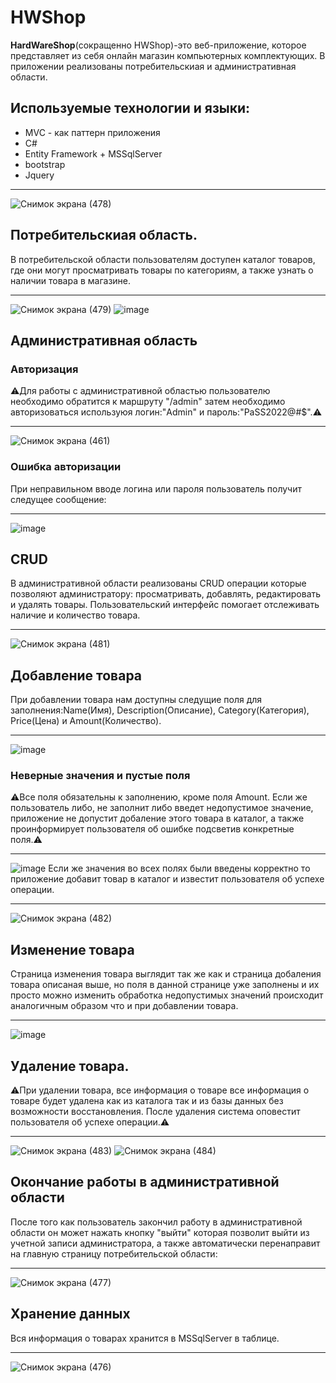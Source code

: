 # HWShop
**HardWareShop**(сокращенно HWShop)-это веб-приложение, которое представляет из себя онлайн магазин компьютерных комплектующих. В приложении реализованы потребительскиая и административная области.
## Используемые технологии и языки:
+ MVC - как паттерн приложения
+ C# 
+ Entity Framework + MSSqlServer 
+ bootstrap
+ Jquery
___
![Снимок экрана (478)](https://user-images.githubusercontent.com/55952268/153917527-a30a9cdf-74c3-4bfa-8dfa-0502974f88ff.png)
## Потребительскиая область.
В потребительской области пользователям доступен каталог товаров, где они могут просматривать товары по категориям, а также узнать о наличии товара в магазине.
___
![Снимок экрана (479)](https://user-images.githubusercontent.com/55952268/153917693-d29b00a7-329f-4f6a-a562-3b4c88276264.png)
![image](https://user-images.githubusercontent.com/55952268/153917916-5933589a-3c84-45f8-9758-a14bef7d4fa2.png)
## Административная область
### Авторизация
⚠️Для работы с административной областью пользователю необходимо обратится к маршруту "/admin" затем необходимо авторизоваться используюя логин:"Admin" и пароль:"PaSS2022@#$".⚠️
___
![Снимок экрана (461)](https://user-images.githubusercontent.com/55952268/153482926-4f1228c4-f4d5-4939-aa56-a60d2bb67ddd.png)
### Ошибка авторизации
При неправильном вводе логина или пароля пользователь получит следущее сообщение:
___
![image](https://user-images.githubusercontent.com/55952268/153484079-d5d8306a-8a96-49cc-8fff-598193ed4cee.png)
## CRUD
В административной области реализованы CRUD операции которые позволяют администратору: просматривать, добавлять, редактировать и удалять товары. Пользовательский интерфейс помогает отслеживать наличие и количество товара.
___
![Снимок экрана (481)](https://user-images.githubusercontent.com/55952268/153918371-28613aef-5544-46cb-9eff-e1de88bbca75.png)
## Добавление товара
При добавлении товара нам доступны следущие поля для заполнения:Name(Имя), Description(Описание), Category(Категория), Price(Цена) и Amount(Количество). 
___
![image](https://user-images.githubusercontent.com/55952268/153485229-22bfc3f6-7249-4264-9101-ec5af4fbad07.png)
### Неверные значения и пустые поля
⚠️Все поля обязательны к заполнению, кроме поля Amount. Если же пользователь либо, не заполнит либо введет недопустимое значение, приложение не допустит добаление этого товара в каталог, а также проинформирует пользователя об ошибке подсветив конкретные поля.⚠️
___
![image](https://user-images.githubusercontent.com/55952268/153487327-a022a0c9-f6c2-43fb-9526-5677141be3a8.png)
Если же значения во всех полях были введены корректно то приложение добавит товар в каталог и известит пользователя об успехе операции.
___
![Снимок экрана (482)](https://user-images.githubusercontent.com/55952268/153922173-e5776c44-4e18-42e8-9bd4-5bc11a25f732.png)
## Изменение товара
Страница изменения товара выглядит так же как и страница добаления товара описаная выше, но поля в данной странице уже заполнены и их просто можно изменить обработка недопустимых значений происходит аналогичным образом что и при добавлении товара.
___
![image](https://user-images.githubusercontent.com/55952268/153492952-b553f80d-198d-4f6e-9ad7-1c57d84af7bd.png)
## Удаление товара.
⚠️При удалении товара, все информация о товаре все информация о товаре будет удалена как из каталога так и из базы данных без возможности восстановления. После удаления система оповестит пользователя об успехе операции.⚠️
___
![Снимок экрана (483)](https://user-images.githubusercontent.com/55952268/153922820-9560855a-f0f7-47e1-8f8c-300c84d7e113.png)
![Снимок экрана (484)](https://user-images.githubusercontent.com/55952268/153922894-26f3e931-e449-4099-b17e-1ef29f55d63d.png)
## Окончание работы в административной области
После того как пользователь закончил работу в административной области он может нажать кнопку "выйти" которая позволит выйти из учетной записи администратора, а также автоматически перенаправит на главную страницу потребительской области:
___
![Снимок экрана (477)](https://user-images.githubusercontent.com/55952268/153769491-4e015bde-78cf-41b6-8e3e-57777c8c65ab.png)
## Хранение данных
Вся информация о товарах хранится в MSSqlServer в таблице.
___
![Снимок экрана (476)](https://user-images.githubusercontent.com/55952268/153758362-812e6e1e-a4f4-4135-8ce3-4795fcb1f537.png)


